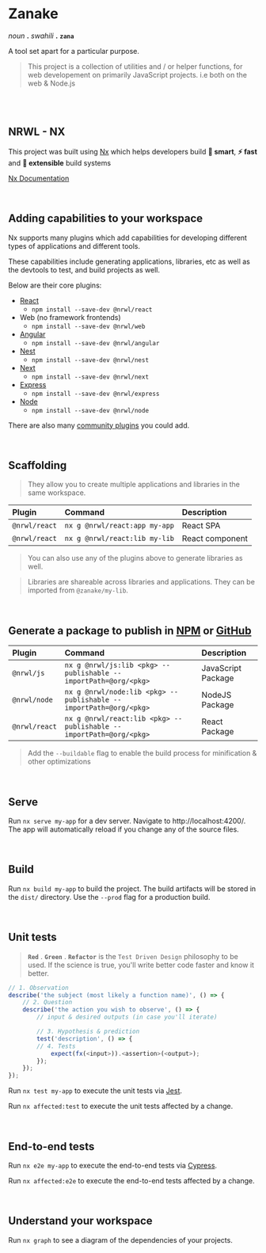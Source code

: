 # Zanake

_noun_ **.** _swahili_ **.** **`zana`**

A tool set apart for a particular purpose.

> This project is a collection of utilities and / or helper functions, for web developement on primarily JavaScript projects. i.e both on the web & Node.js

<br/>
<br/>

## NRWL - NX

This project was built using [Nx](https://nx.dev) which helps developers build **💭 smart**, **⚡ fast** and **👐 extensible** build systems

[Nx Documentation](https://nx.dev)

<br/>

## Adding capabilities to your workspace

Nx supports many plugins which add capabilities for developing different types of applications and different tools.

These capabilities include generating applications, libraries, etc as well as the devtools to test, and build projects as well.

Below are their core plugins:

-   [React](https://reactjs.org)
    -   `npm install --save-dev @nrwl/react`
-   Web (no framework frontends)
    -   `npm install --save-dev @nrwl/web`
-   [Angular](https://angular.io)
    -   `npm install --save-dev @nrwl/angular`
-   [Nest](https://nestjs.com)
    -   `npm install --save-dev @nrwl/nest`
-   [Next](https://nextjs.org/)
    -   `npm install --save-dev @nrwl/next`
-   [Express](https://expressjs.com)
    -   `npm install --save-dev @nrwl/express`
-   [Node](https://nodejs.org)
    -   `npm install --save-dev @nrwl/node`

There are also many [community plugins](https://nx.dev/community) you could add.

<br/>

## Scaffolding

> They allow you to create multiple applications and libraries in the same workspace.

| Plugin        | Command                       | Description     |
| :------------ | :---------------------------- | :-------------- |
| `@nrwl/react` | `nx g @nrwl/react:app my-app` | React SPA       |
| `@nrwl/react` | `nx g @nrwl/react:lib my-lib` | React component |

> You can also use any of the plugins above to generate libraries as well.

> Libraries are shareable across libraries and applications. They can be imported from `@zanake/my-lib`.

<br/>

## Generate a package to publish in [NPM](https://www.npmjs.com/) or [GitHub](https://docs.github.com/en/packages)

| Plugin        | Command                                                            | Description        |
| :------------ | :----------------------------------------------------------------- | :----------------- |
| `@nrwl/js`    | `nx g @nrwl/js:lib <pkg> --publishable --importPath=@org/<pkg>`    | JavaScript Package |
| `@nrwl/node`  | `nx g @nrwl/node:lib <pkg> --publishable --importPath=@org/<pkg>`  | NodeJS Package     |
| `@nrwl/react` | `nx g @nrwl/react:lib <pkg> --publishable --importPath=@org/<pkg>` | React Package      |

> Add the `--buildable` flag to enable the build process for minification & other optimizations

<br/>

## Serve

Run `nx serve my-app` for a dev server. Navigate to http://localhost:4200/. The app will automatically reload if you change any of the source files.

<br/>

## Build

Run `nx build my-app` to build the project. The build artifacts will be stored in the `dist/` directory. Use the `--prod` flag for a production build.

<br/>

## Unit tests

> **`Red`** . **`Green`** . **`Refactor`** is the `Test Driven Design` philosophy to be used. If the science is true, you'll write better code faster and know it better.

```javascript
// 1. Observation
describe('the subject (most likely a function name)', () => {
    // 2. Question
    describe('the action you wish to observe', () => {
        // input & desired outputs (in case you'll iterate)

        // 3. Hypothesis & prediction
        test('description', () => {
        // 4. Tests
            expect(fx(<input>)).<assertion>(<output>);
        });
    });
});
```

Run `nx test my-app` to execute the unit tests via [Jest](https://jestjs.io).

Run `nx affected:test` to execute the unit tests affected by a change.

<br/>

## End-to-end tests

Run `nx e2e my-app` to execute the end-to-end tests via [Cypress](https://www.cypress.io).

Run `nx affected:e2e` to execute the end-to-end tests affected by a change.

<br/>

## Understand your workspace

Run `nx graph` to see a diagram of the dependencies of your projects.
